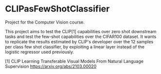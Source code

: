 # CLIPasFewShotClassifier
Project for the Computer Vision course.

This project aims to test the CLIP[1] capabilities over zero shot downstream tasks and test the few-shot capabilities over the CIFAR100 dataset.
It wants to replicate the results estimated by CLIP's developer over the 12 samples per class few shot classifier, by exploiting a linear layer instead of the logistic regressor used previously.



[1] CLIP Learning Transferable Visual Models From Natural Language Supervision https://arxiv.org/abs/2103.00020
